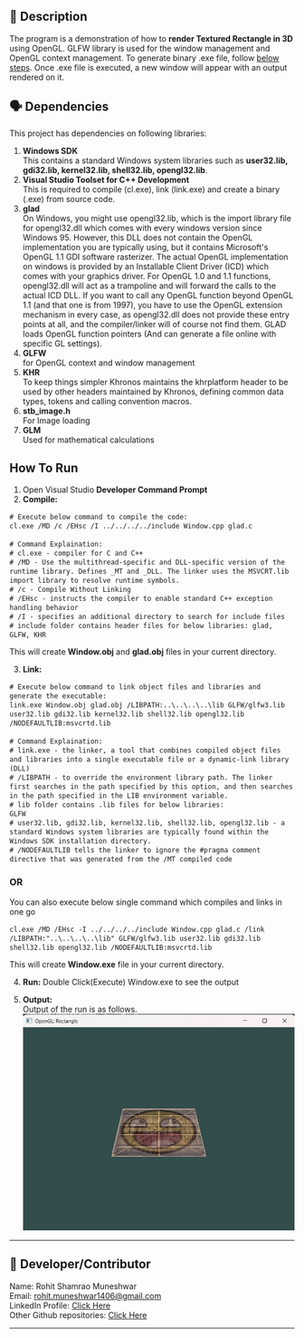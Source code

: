 ## 🌱 Description
The program is a demonstration of how to **render Textured Rectangle in 3D** using OpenGL. GLFW library is used for the window management and OpenGL context management. To generate binary .exe file, follow [below steps](#how-to-run). Once .exe file is  executed, a new window will appear with an output rendered on it.

## 🗣️ Dependencies
This project has dependencies on following libraries:
1. **Windows SDK**  
This contains a standard Windows system libraries such as **user32.lib, gdi32.lib, kernel32.lib, shell32.lib, opengl32.lib**.
2. **Visual Studio Toolset for C++ Development**  
This is required to compile (cl.exe), link (link.exe) and create a binary (.exe) from source code.
1. **glad**  
On Windows, you might use opengl32.lib, which is the import library file for opengl32.dll which comes with every windows version since Windows 95. However, this DLL does not contain the OpenGL implementation you are typically using, but it contains Microsoft's OpenGL 1.1 GDI software rasterizer. The actual OpenGL implementation on windows is provided by an Installable Client Driver (ICD) which comes with your graphics driver. For OpenGL 1.0 and 1.1 functions, opengl32.dll will act as a trampoline and will forward the calls to the actual ICD DLL. If you want to call any OpenGL function beyond OpenGL 1.1 (and that one is from 1997), you have to use the OpenGL extension mechanism in every case, as opengl32.dll does not provide these entry points at all, and the compiler/linker will of course not find them. GLAD loads OpenGL function pointers (And can generate a file online with specific GL settings).  
2. **GLFW**   
for OpenGL context and window management
3. **KHR**    
To keep things simpler Khronos maintains the khrplatform header to be used by other headers maintained by Khronos, defining common data types, tokens and calling convention macros. 
4. **stb_image.h**  
For Image loading  
5. **GLM**  
Used for mathematical calculations

## How To Run
1. Open Visual Studio **Developer Command Prompt**
2. **Compile:** 
```
# Execute below command to compile the code:  
cl.exe /MD /c /EHsc /I ../../../../include Window.cpp glad.c

# Command Explaination:
# cl.exe - compiler for C and C++
# /MD - Use the multithread-specific and DLL-specific version of the runtime library. Defines _MT and _DLL. The linker uses the MSVCRT.lib import library to resolve runtime symbols.
# /c - Compile Without Linking
# /EHsc - instructs the compiler to enable standard C++ exception handling behavior
# /I - specifies an additional directory to search for include files
# include folder contains header files for below libraries: glad, GLFW, KHR  
```
This will create **Window.obj** and **glad.obj** files in your current directory.    

3. **Link:**
```
# Execute below command to link object files and libraries and generate the executable:  
link.exe Window.obj glad.obj /LIBPATH:..\..\..\..\lib GLFW/glfw3.lib user32.lib gdi32.lib kernel32.lib shell32.lib opengl32.lib /NODEFAULTLIB:msvcrtd.lib

# Command Explaination:
# link.exe - the linker, a tool that combines compiled object files and libraries into a single executable file or a dynamic-link library (DLL)
# /LIBPATH - to override the environment library path. The linker first searches in the path specified by this option, and then searches in the path specified in the LIB environment variable.
# lib folder contains .lib files for below libraries:
GLFW
# user32.lib, gdi32.lib, kernel32.lib, shell32.lib, opengl32.lib - a standard Windows system libraries are typically found within the Windows SDK installation directory.
# /NODEFAULTLIB tells the linker to ignore the #pragma comment directive that was generated from the /MT compiled code
```  
### OR  
You can also execute below single command which compiles and links in one go  
```
cl.exe /MD /EHsc -I ../../../../include Window.cpp glad.c /link /LIBPATH:"..\..\..\..\lib" GLFW/glfw3.lib user32.lib gdi32.lib shell32.lib opengl32.lib /NODEFAULTLIB:msvcrtd.lib
```

This will create **Window.exe** file in your current directory.    

4. **Run:** Double Click(Execute) Window.exe to see the output  

5. **Output:**  
Output of the run is as follows.
![Image](./images/output.png)
---

## 🌟 Developer/Contributor
Name: Rohit Shamrao Muneshwar  
Email: rohit.muneshwar1406@gmail.com  
LinkedIn Profile: [Click Here](https://www.linkedin.com/in/rohit-muneshwar-a9079258/)  
Other Github repositories: [Click Here](https://github.com/rohit1406?tab=repositories)  

---